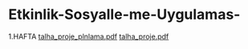 # Etkinlik-Sosyalle-me-Uygulamas-

1.HAFTA
[talha_proje_plnlama.pdf](https://github.com/user-attachments/files/19410864/talha_proje_plnlama.pdf)
[talha_proje.pdf](https://github.com/user-attachments/files/19410865/talha_proje.pdf)

